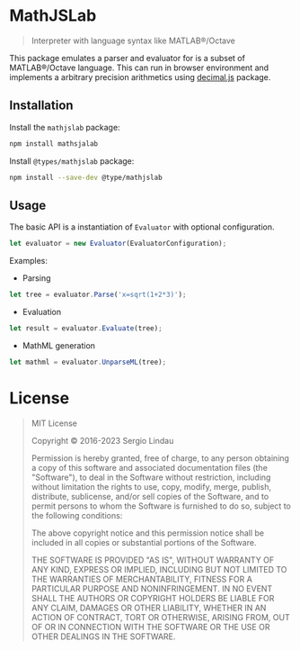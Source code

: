 # MathJSLab

> Interpreter with language syntax like MATLAB&reg;/Octave

This package emulates a parser and evaluator for is a subset of
MATLAB&reg;/Octave language. This can run in browser environment and
implements a arbitrary precision arithmetics using
[decimal.js](https://www.npmjs.com/package/decimal.js) package.

## Installation

Install the `mathjslab` package:

```bash
npm install mathsjalab
```

Install `@types/mathjslab` package:

```bash
npm install --save-dev @type/mathjslab
```

## Usage

The basic API is a instantiation of `Evaluator` with optional configuration.

```typescript
let evaluator = new Evaluator(EvaluatorConfiguration);
```

Examples:

+ Parsing
```typescript
let tree = evaluator.Parse('x=sqrt(1+2*3)');
```

+ Evaluation
```typescript
let result = evaluator.Evaluate(tree);
```

+ MathML generation
```typescript
let mathml = evaluator.UnparseML(tree);
```


# License

>MIT License
>
>Copyright &copy; 2016-2023 Sergio Lindau
>
>Permission is hereby granted, free of charge, to any person obtaining a copy
>of this software and associated documentation files (the "Software"), to deal
>in the Software without restriction, including without limitation the rights
>to use, copy, modify, merge, publish, distribute, sublicense, and/or sell
>copies of the Software, and to permit persons to whom the Software is
>furnished to do so, subject to the following conditions:
>
>The above copyright notice and this permission notice shall be included in all
>copies or substantial portions of the Software.
>
>THE SOFTWARE IS PROVIDED "AS IS", WITHOUT WARRANTY OF ANY KIND, EXPRESS OR
>IMPLIED, INCLUDING BUT NOT LIMITED TO THE WARRANTIES OF MERCHANTABILITY,
>FITNESS FOR A PARTICULAR PURPOSE AND NONINFRINGEMENT. IN NO EVENT SHALL THE
>AUTHORS OR COPYRIGHT HOLDERS BE LIABLE FOR ANY CLAIM, DAMAGES OR OTHER
>LIABILITY, WHETHER IN AN ACTION OF CONTRACT, TORT OR OTHERWISE, ARISING FROM,
>OUT OF OR IN CONNECTION WITH THE SOFTWARE OR THE USE OR OTHER DEALINGS IN THE
>SOFTWARE.

